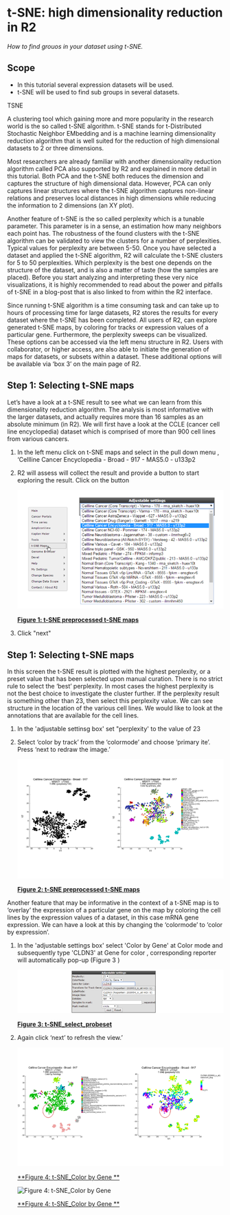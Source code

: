 
<a id="tSNE_dimensionality_reduction"></a>

t-SNE: high dimensionality reduction in R2
========================================


*How to find grouos in your dataset using t-SNE.*


Scope
-----

-  In this tutorial several expression datasets will be used.
-  t-SNE will be used to find sub groups in several datasets.



TSNE 

A clustering tool which gaining more and more popularity in the research world is the so called t-SNE algorithm.  t-SNE stands for t-Distributed Stochastic Neighbor EMbedding and is  a machine learning dimensionality reduction algorithm that is well suited for the reduction of high dimensional datasets to 2 or three dimensions. 

Most researchers are already familiar with another dimensionality reduction algorithm  called PCA also supported by R2 and explained  in more detail in this tutorial. Both PCA and the t-SNE both reduces the dimension and captures the structure of high dimensional data. However,  PCA can only captures linear structures where the t-SNE algorithm captures non-linear relations and preserves local distances in high dimensions while reducing the information to 2 dimensions (an XY plot).

Another feature of  t-SNE is the so called perplexity which is a tunable parameter. This parameter is in a sense,  an estimation how many neighbors each point has. The robustness of the found clusters with the t-SNE algorithm can be validated to view the clusters for a number of perplexities. Typical values for perplexity are between 5-50. Once you have selected a dataset and applied the t-SNE algorithm, R2 will calculate the t-SNE clusters for 5 to 50 perplexities. Which perplexity is the best one depends on the structure of the dataset, and is also a matter of taste (how the samples are placed). Before you start analyzing and interpreting these very nice visualizations, it is highly recommended to read about the power and pitfalls of t-SNE in a blog-post that is also linked to from within the R2 interface.

Since running t-SNE  algorithm is  a time consuming task and can take up to hours of processing time for large datasets, R2 stores the results for every dataset where the t-SNE has been completed. All users of R2, can explore generated t-SNE maps, by coloring for tracks or expression values of a particular gene. Furthermore, the perplexity sweeps can be visualized. These options can be accessed via the left menu structure in R2. Users with collaborator, or higher access, are also able to initiate the generation of maps for datasets, or subsets within a dataset. These additional options will be available via ‘box 3’ on the main page of R2.

Step 1: Selecting t-SNE maps
----------------------------

Let’s have a look at a t-SNE result to see what we can learn from this dimensionality reduction algorithm. The analysis is most informative with the larger datasets, and actually requires more than 16 samples as an absolute minimum (in R2). We will first have a look at the CCLE (cancer cell line encyclopedia) dataset which is comprised of more than 900 cell lines from various cancers.

1.  In the left menu click on t-SNE maps and select in the pull down menu , ‘Cellline Cancer Encyclopedia - Broad - 917 - MAS5.0 - u133p2
2. R2 will assess will collect the result and provide a button to start exploring the result. Click on the button

	![Figure    1: t-SNE preprocessed t-SNE maps](_static/images/Tsne_select_preprocessed.png "Figure 1:Selecting t-SNE maps")
  
	[**Figure    1: t-SNE preprocessed t-SNE maps**](_static/images/Tsne_select_preprocessed)
	
4.  Click "next"


Step 1: Selecting t-SNE maps
----------------------------

In this screen the t-SNE result is plotted with the highest perplexity, or a preset value that has been selected upon manual curation. There is no strict rule to select the ‘best’ perplexity. In most cases the highest perplexity is not the best choice to investigate the cluster further.  If the perplexity result is something other than 23, then select this perplexity value. We can see structure in the location of the various cell lines. We would like to look at the annotations that are available for the cell lines. 


1. In the 'adjustable settinsg box' set "perplexity' to the value of 23
2. Select ‘color by track’ from the ‘colormode’ and choose ‘primary ite’. Press ‘next to redraw the image.’

	![Figure    2: t-SNE preprocessed t-SNE maps](_static/images/Tsne_cellbroad_primsite.png "Figure 2:Coloring by Track")
  
	[**Figure 2: t-SNE preprocessed t-SNE maps**](_static/images/Tsne_cellbroad_primsite.png)


Another feature that may be informative in the context of a t-SNE map is to ‘overlay’ the expression of a particular gene on the map by coloring the cell lines by the expression values of a dataset, in this case mRNA gene expression. We can have a look at this by changing the ‘colormode’ to ‘color by expression’.

1. In the 'adjustable settings box'  select 'Color by Gene'  at Color mode and subsequently type 'CLDN3' at Gene for color ,  corresponding reporter will automatically pop-up (Figure 3 ) 

	![Figure    3: t-SNE_select_probeset](_static/images/Tsne_select_probeset.png "Figure 3: Select  A probeset")

	[**Figure 3: t-SNE_select_probeset**](_static/images/Tsne_select_probeset.png)

	
2. Again click ‘next’ to refresh the view.’  

	![Figure    4: t-SNE_Color by Gene ](_static/images/Tsne_cellbroad_colorbygeneCLDN3.png "Figure 4: Select  A probeset")
	
	[**Figure 4: t-SNE_Color by Gene **](_static/images/Tsne_cellbroad_colorbygeneCLDN3.png)



	![Figure    4: t-SNE_Color by Gene ](_static/images/Tsne_cellbroad_colorbygeneNR3C1 "Figure 4: Select  A probeset")
	
	[**Figure 4: t-SNE_Color by Gene **](_static/images/Tsne_cellbroad_colorbygeneNR3C1.png)














